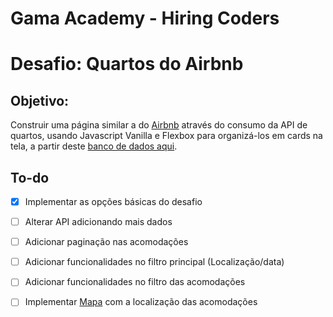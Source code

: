 # Gama Academy - Hiring Coders
# Desafio: Quartos do Airbnb

## Objetivo:
Construir uma página similar a do [Airbnb](https://www.airbnb.com.br/) através do consumo da API de quartos, usando Javascript Vanilla e Flexbox para organizá-los em cards na tela, a partir deste [banco de dados aqui](https://api.sheety.co/30b6e400-9023-4a15-8e6c-16aa4e3b1e72).

## To-do
- [x] Implementar as opções básicas do desafio
- [ ] Alterar API adicionando mais dados
- [ ] Adicionar paginação nas acomodações
- [ ] Adicionar funcionalidades no filtro principal (Localização/data)
- [ ] Adicionar funcionalidades no filtro das acomodações
- [ ] Implementar [Mapa](https://leafletjs.com/) com a localização das acomodações






